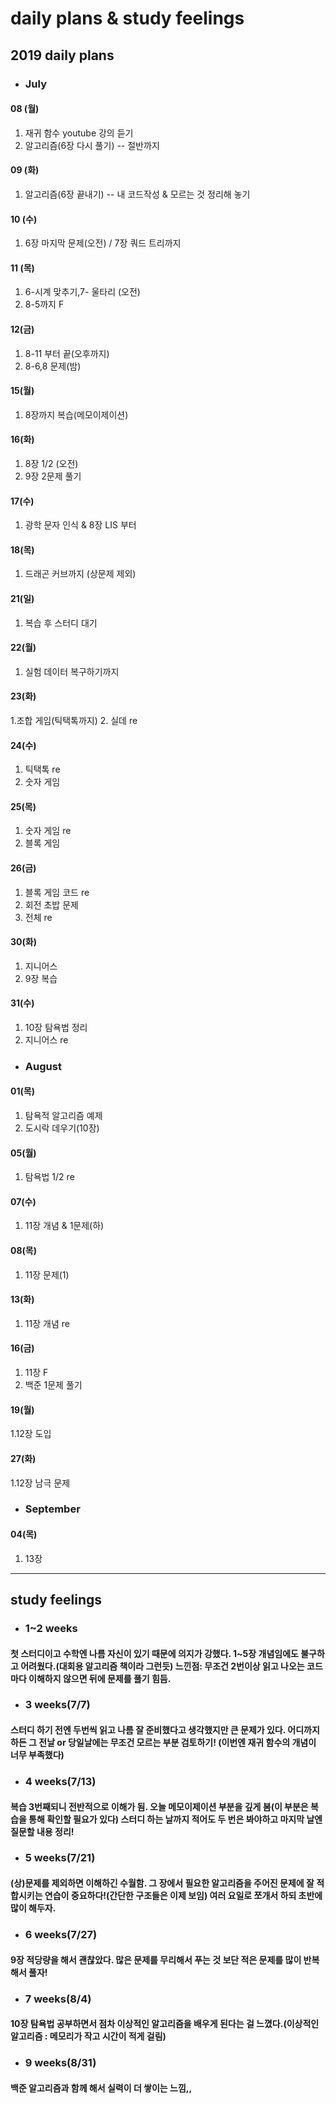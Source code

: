 # daily plans & study feelings
## 2019 daily plans
* ### July
#### 08 (월)
1. 재귀 함수 youtube 강의 듣기
2. 알고리즘(6장 다시 풀기) -- 절반까지
#### 09 (화)
1. 알고리즘(6장 끝내기) -- 내 코드작성 & 모르는 것 정리해 놓기
#### 10 (수)
1. 6장 마지막 문제(오전) / 7장 쿼드 트리까지
#### 11 (목)
1. 6-시계 맞추기,7- 울타리 (오전)
2. 8-5까지 F
#### 12(금)
1. 8-11 부터 끝(오후까지)
2. 8-6,8 문제(밤)
#### 15(월)
1. 8장까지 복습(메모이제이션)
#### 16(화)
1. 8장 1/2 (오전)
2. 9장 2문제 풀기
#### 17(수)
1. 광학 문자 인식 & 8장 LIS 부터
#### 18(목)
1. 드래곤 커브까지 (상문제 제외)
#### 21(일)
1. 복습 후 스터디 대기
#### 22(월)
1. 실험 데이터 복구하기까지
#### 23(화)
1.조합 게임(틱택톡까지)
2. 실데 re
#### 24(수)
1. 틱택톡 re
2. 숫자 게임
#### 25(목)
1. 숫자 게임 re
2. 블록 게임
#### 26(금)
1. 블록 게임 코드 re
2. 회전 초밥 문제
3. 전체 re
#### 30(화)
1. 지니어스
2. 9장 복습
#### 31(수)
1. 10장 탐욕법 정리
2. 지니어스 re
* ### August
#### 01(목)
1. 탐욕적 알고리즘 예제
2. 도시락 데우기(10장)
#### 05(월)
1. 탐욕법 1/2 re
#### 07(수)
1. 11장 개념 & 1문제(하)
#### 08(목)
1. 11장 문제(1)
#### 13(화)
1. 11장 개념 re
#### 16(금)
1. 11장 F
2. 백준 1문제 풀기
#### 19(월)
1.12장 도입
#### 27(화)
1.12장 남극 문제
* ### September
#### 04(목)
1. 13장
-----------------------------------------------------------------------------------------------------------------------------------

## study feelings
* ### 1~2 weeks
#### 첫 스터디이고 수학엔 나름 자신이 있기 때문에 의지가 강했다. 1~5장 개념임에도 불구하고 어려웠다.(대회용 알고리즘 책이라 그런듯) 느낀점: 무조건 2번이상 읽고 나오는 코드마다 이해하지 않으면 뒤에 문제를 풀기 힘듬.
* ### 3 weeks(7/7)
#### 스터디 하기 전엔 두번씩 읽고 나름 잘 준비했다고 생각했지만 큰 문제가 있다. 어디까지 하든 그 전날 or 당일날에는 무조건 모르는 부분 검토하기! (이번엔 재귀 함수의 개념이 너무 부족했다)
* ### 4 weeks(7/13)
#### 복습 3번째되니 전반적으로 이해가 됨. 오늘 메모이제이션 부분을 깊게 봄(이 부분은 복습을 통해 확인할 필요가 있다) 스터디 하는 날까지 적어도 두 번은 봐야하고 마지막 날엔 질문할 내용 정리!
* ### 5 weeks(7/21)
#### (상)문제를 제외하면 이해하긴 수월함. 그 장에서 필요한 알고리즘을 주어진 문제에 잘 적합시키는 연습이 중요하다!(간단한 구조들은 이제 보임) 여러 요일로 쪼개서 하되 초반에 많이 해두자.
* ### 6 weeks(7/27)
#### 9장 적당량을 해서 괜찮았다. 많은 문제를 무리해서 푸는 것 보단 적은 문제를 많이 반복해서 풀자!
* ### 7 weeks(8/4)
#### 10장 탐욕법 공부하면서 점차 이상적인 알고리즘을 배우게 된다는 걸 느꼈다.(이상적인 알고리즘 : 메모리가 작고 시간이 적게 걸림)
* ### 9 weeks(8/31)
#### 백준 알고리즘과 함께 해서 실력이 더 쌓이는 느낌,,